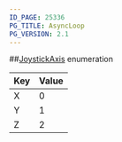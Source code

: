 ```yaml
---
ID_PAGE: 25336
PG_TITLE: AsyncLoop
PG_VERSION: 2.1
---
```

##[JoystickAxis](/classes/3.1/JoystickAxis) enumeration

Key | Value
---|---
X | 0
Y | 1
Z | 2


